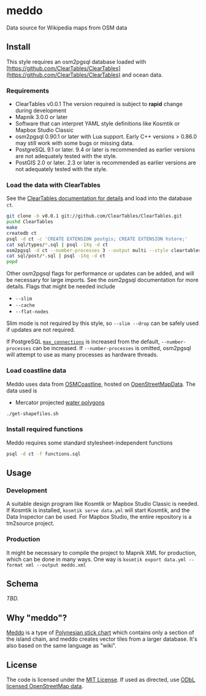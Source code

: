 # meddo

Data source for Wikipedia maps from OSM data

## Install

This style requires an osm2pgsql database loaded with [https://github.com/ClearTables/ClearTables](https://github.com/ClearTables/ClearTables) and ocean data.

### Requirements

* ClearTables v0.0.1
  The version required is subject to **rapid** change during development
* Mapnik 3.0.0 or later
* Software that can interpret YAML style definitions like Kosmtik or Mapbox Studio Classic
* osm2pgsql 0.90.1 or later with Lua support. Early C++ versions > 0.86.0 may still work with some bugs or missing data.
* PostgreSQL 9.1 or later. 9.4 or later is recommended as earlier versions are not adequately tested with the style.
* PostGIS 2.0 or later. 2.3 or later is recommended as earlier versions are not adequately tested with the style.

### Load the data with ClearTables

See the [ClearTables documentation for details](https://github.com/ClearTables/ClearTables#usage) and load into the database `ct`.

```sh
git clone -b v0.0.1 git://github.com/ClearTables/ClearTables.git
pushd ClearTables
make
createdb ct
psql -d ct -c 'CREATE EXTENSION postgis; CREATE EXTENSION hstore;'
cat sql/types/*.sql | psql -1Xq -d ct
osm2pgsql -d ct --number-processes 3 --output multi --style cleartables.json ~/path/to/extract
cat sql/post/*.sql | psql -1Xq -d ct
popd
```

Other osm2pgsql flags for performance or updates can be added, and will be necessary for large imports. See the osm2pgsql documentation for more details.
Flags that might be needed include
- `--slim`
- `--cache`
- `--flat-nodes`

Slim mode is not required by this style, so ``--slim --drop`` can be safely used if updates are not required.

If PostgreSQL [`max_connections`](http://www.postgresql.org/docs/9.3/static/runtime-config-connection.html#RUNTIME-CONFIG-CONNECTION-SETTINGS)
is increased from the default, `--number-processes` can be increased. If `--number-processes` is omitted, osm2pgsql will
attempt to use as many processes as hardware threads.

### Load coastline data

Meddo uses data from [OSMCoastline](https://github.com/osmcode/osmcoastline), hosted on [OpenStreetMapData](http://openstreetmapdata.com/). The data used is

* Mercator projected [water polygons](http://openstreetmapdata.com/data/water-polygons)

```sh
./get-shapefiles.sh
```

### Install required functions

Meddo requires some standard stylesheet-independent functions

```sh
psql -d ct -f functions.sql
```

## Usage

### Development

A suitable design program like Kosmtik or Mapbox Studio Classic is needed. If Kosmtik is installed, `kosmtik serve data.yml` will start Kosmtik, and the Data Inspector can be used. For Mapbox Studio, the entire repository is a tm2source project.

### Production

It might be necessary to compile the project to Mapnik XML for production, which can be done in many ways. One way is `kosmtik export data.yml --format xml --output meddo.xml`

## Schema

*TBD.*

## Why "meddo"?

[Meddo](https://en.wikipedia.org/wiki/Marshall_Islands_stick_chart#Meddo_charts) is a type of [Polynesian stick chart](https://en.wikipedia.org/wiki/Marshall_Islands_stick_chart) which contains only a section of the island chain, and meddo creates vector tiles from a larger database. It's also based on the same language as "wiki".

## License

The code is licensed under the [MIT License](LICENSE). If used as directed, use [ODbL licensed OpenStreetMap data](https://www.openstreetmap.org/copyright).

